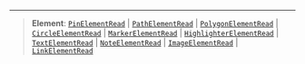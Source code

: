 ***

> **Element**: [`PinElementRead`](PinElementRead.md) | [`PathElementRead`](PathElementRead.md) | [`PolygonElementRead`](PolygonElementRead.md) | [`CircleElementRead`](CircleElementRead.md) | [`MarkerElementRead`](MarkerElementRead.md) | [`HighlighterElementRead`](HighlighterElementRead.md) | [`TextElementRead`](TextElementRead.md) | [`NoteElementRead`](NoteElementRead.md) | [`ImageElementRead`](ImageElementRead.md) | [`LinkElementRead`](LinkElementRead.md)
